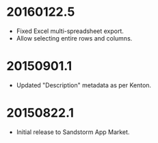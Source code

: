 # 20160122.5

- Fixed Excel multi-spreadsheet export.
- Allow selecting entire rows and columns.

# 20150901.1

- Updated "Description" metadata as per Kenton.

# 20150822.1

- Initial release to Sandstorm App Market.
